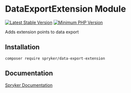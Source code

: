 # DataExportExtension Module
[![Latest Stable Version](https://poser.pugx.org/spryker/data-export-extension/v/stable.svg)](https://packagist.org/packages/spryker/data-export-extension)
[![Minimum PHP Version](https://img.shields.io/badge/php-%3E%3D%208.0-8892BF.svg)](https://php.net/)

Adds extension points to data export

## Installation

```
composer require spryker/data-export-extension
```

## Documentation

[Spryker Documentation](https://docs.spryker.com)
